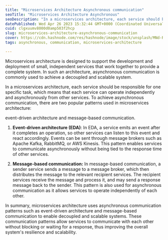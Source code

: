 ```yaml
---
title: "Microservices Architecture Asynchronous communication"
seoTitle: "Microservices Architecture Asynchronous"
seoDescription: "In a microservices architecture, each service should be responsible for one specific task, which means that each service can operate independently"
datePublished: Wed Apr 26 2023 15:32:44 GMT+0000 (Coordinated Universal Time)
cuid: clgxuumv8000d0amp503f2hcp
slug: microservices-architecture-asynchronous-communication
cover: https://cdn.hashnode.com/res/hashnode/image/stock/unsplash/MNd-Rka1o0Q/upload/8c933c52294728ca589166aa6dffe8e9.jpeg
tags: asynchronous, communication, microservices-architecture

---
```


Microservices architecture is designed to support the development and deployment of small, independent services that work together to provide a complete system. In such an architecture, asynchronous communication is commonly used to achieve a decoupled and scalable system.

In a microservices architecture, each service should be responsible for one specific task, which means that each service can operate independently and asynchronously from other services. To achieve asynchronous communication, there are two popular patterns used in microservices architecture:

event-driven architecture and message-based communication.

1. **Event-driven architecture (EDA)**: In EDA, a service emits an event after it completes an operation, so other services can listen to this event and react accordingly. Events can be sent through message brokers such as Apache Kafka, RabbitMQ, or AWS Kinesis. This pattern enables services to communicate asynchronously without being tied to the response time of other services.
    
2. **Message-based communication:** In message-based communication, a sender service sends a message to a message broker, which then distributes the message to the relevant recipient services. The recipient services receive the message and process it, and may send a response message back to the sender. This pattern is also used for asynchronous communication as it allows services to operate independently of each other.
    

In summary, microservices architecture uses asynchronous communication patterns such as event-driven architecture and message-based communication to enable decoupled and scalable systems. These communication patterns allow services to communicate with each other without blocking or waiting for a response, thus improving the overall system's resilience and scalability.